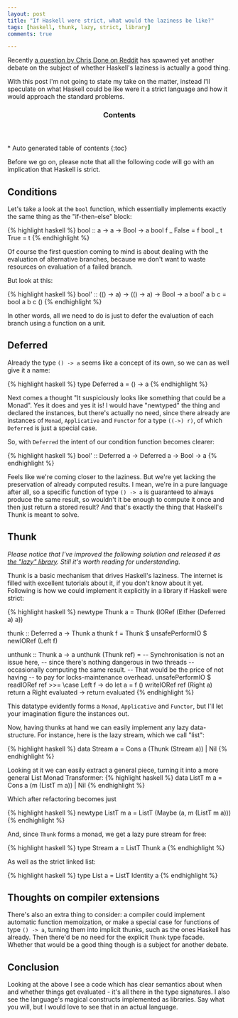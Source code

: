```yaml
---
layout: post
title: "If Haskell were strict, what would the laziness be like?"
tags: [haskell, thunk, lazy, strict, library]
comments: true

---
```


Recently [a question by Chris Done on Reddit](http://www.reddit.com/r/haskell/comments/36s0ii/how_do_we_all_feel_about_laziness/) has spawned yet another debate on the subject of whether Haskell's laziness is actually a good thing. 

With this post I'm not going to state my take on the matter, instead I'll speculate on what Haskell could be like were it a strict language and how it would approach the standard problems. 

<section id="table-of-contents" class="toc">
  <header>
    <h3>Contents</h3>
  </header>
  <div id="drawer" markdown="1"> 
  *  Auto generated table of contents
  {:toc}
  </div>
</section><!-- /#table-of-contents -->

Before we go on, please note that all the following code will go with an implication that Haskell is strict.

## Conditions

Let's take a look at the `bool` function, which essentially implements exactly the same thing as the "if-then-else" block:

{% highlight haskell %}
bool :: a -> a -> Bool -> a
bool f _ False = f
bool _ t True  = t
{% endhighlight %}

Of course the first question coming to mind is about dealing with the evaluation of alternative branches, because we don't want to waste resources on evaluation of a failed branch.

But look at this:

{% highlight haskell %}
bool' :: (() -> a) -> (() -> a) -> Bool -> a
bool' a b c = bool a b c ()
{% endhighlight %}

In other words, all we need to do is just to defer the evaluation of each branch using a function on a unit.

## Deferred

Already the type `() -> a` seems like a concept of its own, so we can as well give it a name:

{% highlight haskell %}
type Deferred a = () -> a
{% endhighlight %}

Next comes a thought "It suspiciously looks like something that could be a Monad". Yes it does and yes it is! I would have "newtyped" the thing and declared the instances, but there's actually no need, since there already are instances of `Monad`, `Applicative` and `Functor` for a type `((->) r)`, of which `Deferred` is just a special case.

So, with `Deferred` the intent of our condition function becomes clearer:

{% highlight haskell %}
bool' :: Deferred a -> Deferred a -> Bool -> a
{% endhighlight %}

Feels like we're coming closer to the laziness. But we're yet lacking the preservation of already computed results. I mean, we're in a pure language after all, so a specific function of type `() -> a` is guaranteed to always produce the same result, so wouldn't it be enough to compute it once and then just return a stored result? And that's exactly the thing that Haskell's Thunk is meant to solve.

## Thunk

_Please notice that I've improved the following solution and released it as [the "lazy" library](http://hackage.haskell.org/package/lazy). Still it's worth reading for understanding._

Thunk is a basic mechanism that drives Haskell's laziness. The internet is filled with excellent tutorials about it, if you don't know about it yet. Following is how we could implement it explicitly in a library if Haskell were strict:

{% highlight haskell %}
newtype Thunk a = Thunk (IORef (Either (Deferred a) a))

thunk :: Deferred a -> Thunk a
thunk f =
  Thunk $ unsafePerformIO $ newIORef (Left f)

unthunk :: Thunk a -> a
unthunk (Thunk ref) =
  -- Synchronisation is not an issue here,
  -- since there's nothing dangerous in two threads
  -- occasionally computing the same result.
  -- That would be the price of not having 
  -- to pay for locks-maintenance overhead.
  unsafePerformIO $ readIORef ref >>= \case
    Left f -> do
      let a = f ()
      writeIORef ref (Right a)
      return a
    Right evaluated -> return evaluated
{% endhighlight %}

This datatype evidently forms a `Monad`, `Applicative` and `Functor`, but I'll let your imagination figure the instances out.

Now, having thunks at hand we can easily implement any lazy data-structure. For instance, here is the lazy stream, which we call "list":

{% highlight haskell %}
data Stream a =
  Cons a (Thunk (Stream a)) |
  Nil
{% endhighlight %}

Looking at it we can easily extract a general piece, turning it into a more general List Monad Transformer:
{% highlight haskell %}
data ListT m a =
  Cons a (m (ListT m a)) |
  Nil
{% endhighlight %}

Which after refactoring becomes just

{% highlight haskell %}
newtype ListT m a =
  ListT (Maybe (a, m (ListT m a)))
{% endhighlight %}

And, since `Thunk` forms a monad, we get a lazy pure stream for free:

{% highlight haskell %}
type Stream a =
  ListT Thunk a
{% endhighlight %}

As well as the strict linked list:

{% highlight haskell %}
type List a =
  ListT Identity a
{% endhighlight %}

## Thoughts on compiler extensions

There's also an extra thing to consider: a compiler could implement automatic function memoization, or make a special case for functions of type `() -> a`, turning them into implicit thunks, such as the ones Haskell has already. Then there'd be no need for the explicit `Thunk` type facade. Whether that would be a good thing though is a subject for another debate.

## Conclusion

Looking at the above I see a code which has clear semantics about when and whether things get evaluated - it's all there in the type signatures. I also see the language's magical constructs implemented as libraries. Say what you will, but I would love to see that in an actual language.

